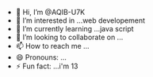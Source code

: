 - 👋 Hi, I’m @AQIB-U7K
- 👀 I’m interested in ...web developement
- 🌱 I’m currently learning ...java script
- 💞️ I’m looking to collaborate on ...
- 📫 How to reach me ...
- 😄 Pronouns: ...
- ⚡ Fun fact: ...i'm 13

<!---
AQIB-U7K/AQIB-U7K is a ✨ special ✨ repository because its `README.md` (this file) appears on your GitHub profile.
You can click the Preview link to take a look at your changes.
--->
